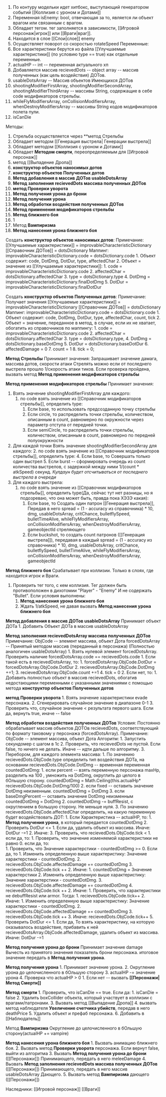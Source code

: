 
1. По контуру модельки идет хитбокс, выступающий генератором событий [[Коллизия с уроном и Дотами]]
2. Переменная isEnemy: bool, отвечающая за то, является ли объект врагом или связанным с врагом.
3. Обладает тегом. тег заполняется в зависимости, [[Игровой персонаж|игрок]] или [[Враги|враг]].
4. Находится в слое [[Слои|слое]] enemy
5. Осуществляет поворот со скоростью rotateSpeed
Переменные:
1. Все характеристики берутся из файла [[Улучшаемые характеристики]] (по условию type == true) как отдельные переменные.
2. actualHP -- int -- переменная актуального хп
3. Добавляется массив recievedDots -- object array -- массив полученных (как цель воздействия) ДОТов. 
4.   usableDotsArray -- Массив объектов Имеющихся ДОТов
5. shootingModifierFirstArray, shootingModifierSecondArray, shootingModifierThirdArray -- массивы String, содержащие в себе code модификаторов стрельбы.
6. whileFlyModifiersArray, onCollisionModifiersArray, whenDestroyModifiersArray -- массивы String кодов модификаторов полета пули.
7. isCanDie

   
Методы:
1. Стрельба осуществляется через **метод Стрельбы
2. Обладает методом [[Генерация выстрела| Генерации выстрела]]
3. Обладает методом [[Коллизия с уроном и Дотами]]
4. Обладает **Методом смерти**, переопределяемым для [[Игровой персонаж]]
5. метод [[Выпадение Дропа]]
6. **конструктор объектов наносимых дотов**
7. **конструктор объектов Полученных дотов**
8. **Метод добавления в массив ДОТов usableDotsArray**
9. **Метод заполнения recievedDots массива полученных ДОТов**
10. **метод Проверки уворота**
11. **Метод получения урона до брони**
12. **Метод получения урона**
13. **Метод обработки воздействия полученных ДОТов**
14. **Метод применения модификаторов стрельбы**
15. **Метод ближнего боя**
16. 1
17. Метод **Вампиризма**
18. **Метод нанесения урона ближнего боя**

Создать **конструктор объектов наносимых дотов**: 
	Примечание: [[Улучшаемые характеристики]] = improvableCharacteristicDictionary
	[[Справочник ДОТов]] = dotsDictionary
	Маппинг: improvableCharacteristicDictionary.code = dotsDictionary.code 
	1. Объект содержит: code, DotDmg, DotDur, type, affectedChar
	2. Объект = значение из [[Улучшаемые характеристики]]:
		1. code = improvableCharacteristicDictionary.code
		2. affectedChar = dotsDictionary.affectedChar
		3. type = dotsDictionary.type
		4. DotDmg = improvableCharacteristicDictionary.finalDotDmg
		5. DotDur = improvableCharacteristicDictionary.finalDotDur



Создать **конструктор объектов Полученных дотов**: 
	Примечание: Получает значения
	 [[Улучшаемые характеристики]] = improvableCharacteristicDictionary
	[[Справочник ДОТов]] = dotsDictionary
	Маппинг: improvableCharacteristicDictionary.code = dotsDictionary.code 
	1. Объект содержит: code, DotDmg, DotDur, type, affectedChar, count, tick
	2. Объект = значение, переданное в метод, в случае, если их не хватает, обогатить из справочников по маппингу:
		1. code = improvableCharacteristicDictionary.code
		2. affectedChar = dotsDictionary.affectedChar
		3. type = dotsDictionary.type,
		4. DotDmg =  dotsDictionary.baseDotDmg
		5. DotDur = dotsDictionary.baseDotDur
		6. affectedDamage = 0
		7. count = 1
		8. tick = 0;



**Метод Стрельбы**
	Принимает значения: 
	Запрашивает значение дамага, массива дотов, скорости атаки
	Стрелять можно если от последнего выстрела прошло 1/скорость атаки тиков.
		Если проверка пройдена, вызвать метод **Метод применения модификаторов стрельбы**
	


**Метод применения модификаторов стрельбы**
Принимает значения: 
 1. Взять значение shootingModifierFirstArray для каждого:
	 1. по code взять значение из [[Справочник модификаторов стрельбы]], определить type:
		 1. Если base, то использовать предсозданную точку стрельбы
		 2. Если circle, то распределить точки стрельбы, количеством, описанным в count, равномерно по окружности через параметр отступа от передней точки. 
		 3. Если semiCircle, то распределить точки стрельбы, количеством, описанным в count, равномерно по передней полуокружности
 2. Для каждой точки Взять значение shootingModifierSecondArray для каждого:
	 2. по code взять значение из [[Справочник модификаторов стрельбы]], определить type:
		 4. Если base, то Совершать только один выстрел
		 5. Если burst -- сформировать очередь из count количества выстрелов, с задержкой между ними 1/(count * atkSpeed) секунд. *Кулдаун будет отсчитываться от последнего выстрела в очереди*
 3. Для каждого выстрела: 
	 1. по code взять значение из [[Справочник модификаторов стрельбы]], определить type(Да, сейчас тут нет разницы, но я подозреваю, что она может быть, правда пока ХЭЗЭ какая):
		 1. Если base, то Создать один патрон [[Генерация выстрела]], Передав в него spread = (1 - accuracy из справочника) * 10, dmg, usableDotsArray, critChance, bulletflySpeed, bulletTimeAlive, whileFlyModifiersArray, onCollisionModifiersArray, whenDestroyModifiersArray, gameobjectId стреляющего
		 2. Если buckshot, то создать count патронов ([[Генерация выстрела]]), передавая в каждый spread = (1 - accuracy из справочника) * 10, dmg, usableDotsArray, critChance, bulletflySpeed, bulletTimeAlive, whileFlyModifiersArray, onCollisionModifiersArray, whenDestroyModifiersArray, gameobjectId




**Метод ближнего боя**
Срабатывает при коллизии. Только в слоях, где находится игрок и Враги. 
1. Проверить тег того, с кем коллизия. Тег должен быть противоположен в дихотомии "Player" - "Enemy" И не содержать "Bullet". Если условия выполнены:
	1. **Метод нанесения урона ближнего боя**
	2. Ждать 1/atkSpeed, не давая вызвать **Метод нанесения урона ближнего боя**



**Метод добавления в массив ДОТов usableDotsArray**
	Принимает объект ДОТа
		1. Добавить Объект ДОТа в массив usableDotsArray



**Метод заполнения recievedDotsArray массива полученных ДОТов**
	Примечание: ObjCode -- элемент массива, объект Дота
	forcedDotsArray -- Принятый методом массив (переданный в персонажа) (Полностью аналогичен usableDotsArray)
	1. Взять нулевой элемент forcedDotsArray. Проверить наличие forcedDotsArray.code == recievedDots.code
		1. Если такой есть в recievedDotsArray, то:
			1. forcedDotsArray.ObjCode.DotDur = forcedDotsArray.ObjCode.DotDur
			2. recievedDotsArray.ObjCode.DotDmg +=1;
			3. recievedDotsArray.ObjCode.count +=1
			4. tick = 0
		2. Если нет, то:
			1. Добавить полностью объект в массив recievedDots, обогатив недостающими переменными с указанными значениями c помощью метода **конструктор объектов Полученных дотов**


**метод Проверки уворота**
	1. Взять значение характеристики evade персонажа.
	2. Сгенерировать случайное значение в диапазоне 0-1
	3. Проверить что, случайное значение < результата первого шага. Если да, вернуть true, иначе --  false


**Метод обработки воздействия полученных ДОТов**
	Условия: Постоянно обрабатывает массив объектов ДОТОв recievedDots, соответствующий по формату таковому у персонажа (forcedDotsArray).
	Примечание: ObjCode -- элемент массива, объект Дота
	Алгоритм:
		1. Запустить секундомер с шагом в 1с
		2. Проверить, что recievedDots не пустой. Если false, то ничего не делать. Иначе -- идти дальше по алгоритму.
		3. Перебором, для каждого элемента массива:
			1. По значению recievedDots.ObjCode.type определить тип воздействия ДОТа, на основании recievedDots.ObjCode.DotDmg -- временная переменная countedDotDmg: 
				1. если percent -- взять переменную персонажа maxHp, разделить на 100 , умножить на DotDmg, округлить до целого в бОльшую сторону. countedDotDmg = Math.Ceiling(this.actualHp* recievedDots.ObjCode.DotDmg/100)
				2. если fixed -- оставить значение DotDmg неизменным. countedDotDmg = DotDmg
				3. если baseDmgPercent -- оставить значение DotDmg неизменным countedDotDmg = DotDmg
			2. countedDotDmg -= buffResist, с округлением в большую сторону. Не меньше нуля.
			3. По значению recievedDots.ObjCode.affectedChar определить, на какую переменную будет воздействовать ДОТ: 
				1. Если Характеристика -- actualHP, то:
					1. **Метод получения урона**, в который передается countedDotDmg
					2. Проверить DotDur <= 1. Если да, удалить объект из массива. Иначе: DotDur -=1
				2. Иначе:
					3. Проверить, что recievedDots.ObjCode.tick < 1. если да, то: 
						1. Проверить, что значение изменяемой характеристики не равно 0. если да, то:  
							1. Проверить, что Значение характерстики - countedDotDmg >= 0. Если да, то
								1. Изменить определенную выше характеристику: Значение характерстики - countedDotDmg. 
								2. recievedDots.ObjCode.affectedDamage += countedDotDmg
								3. recievedDots.ObjCode.tick ++
							2. Иначе:
								1. countedDotDmg = Значение характерстики
								2.  Изменить определенную выше характеристику: Значение характерстики - countedDotDmg.
								3. recievedDots.ObjCode.affectedDamage += countedDotDmg
								4. recievedDots.ObjCode.tick ++
						2. Иначе:
								1. Проверить, что характеристики не debuffResist или armor. Тогда:
									1. recievedDots.ObjCode.tick++
								2. Иначе:
									1. Изменить определенную выше характеристику: Значение характерстики - countedDotDmg. 
									2. recievedDots.ObjCode.affectedDamage += countedDotDmg
									3. recievedDots.ObjCode.tick ++
						3. Иначе: recievedDots.ObjCode.tick++
					5. Проверить DotDur <= 1. Если да, То взять характеристику, на которую оказывалось воздействие, прибавить к ней recievedDotsArray.ObjCode.affectedDamage, удалить объект из массива. Иначе: DotDur -=1



**Метод получения урона до брони**
Принимает значение damage
Вычесть из принятого  значения показатель брони персонажа. итоговое значение передать в **Метод получения урона**.

**Метод получения урона**
	1. Принимает значение урона.
	2. Округление урона до целочисленного в бОльшую сторону
	3. actualHP -= значение урона
	4. Проверка что actualHP > 0
		1.  Если нет -- вызвать **[[Персонажи|Метод Смерти]]**

**Метод смерти**
	1. Проверить, что isCanDie == true. Если да:
		1. isCanDie = false
		2. Удалить boxCollider объекта, который участвует в коллизии с врагами/патронами.
		3. Вызвать метод [[Выпадение Дропа]]
		4. вызвать метод наблюдателя **Увеличение счетчика убийств**, передав в него deathPrice
		5. Удалить объект и префаб персонажа.
		6. Добавить в [[Наблюдатель]]


Метод **Вампиризма**
	Округление до целочисленного в бОльшую сторону(actualHP += vampire)

**Метод нанесения урона ближнего боя**
	1. Вызвать анимацию ближнего боя.
	2. Вызвать метод **Проверки уворота** персонажа. Если вернут false, выйти из алгоритма
	3. Вызвать **Метод получения урона до брони** ([[Персонажи]]) Принимающего, передать в него meleeDamage
	4. Вызвать **Метод заполнения recievedDots массива полученных ДОТов** ([[Персонажи]]) Принимающего, передать в него массив usableDotsArray Дающего.
	5. Вызвать метод **Вампиризма** дающего ([[Персонажи]])

Наследники:
[[Игровой персонаж]]
[[Враги]]
